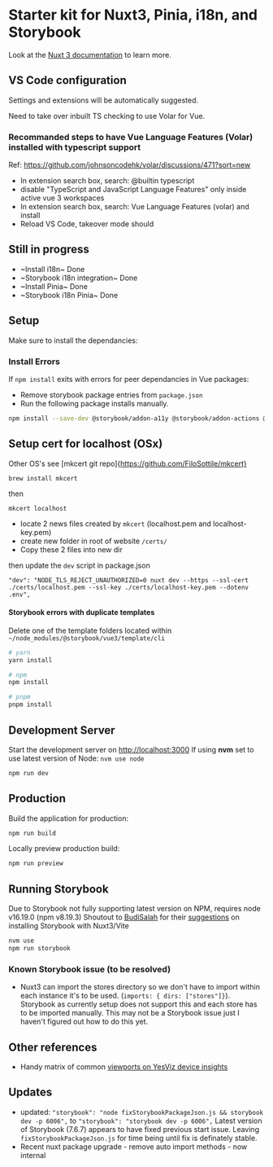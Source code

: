 # Starter kit for Nuxt3, Pinia, i18n, and Storybook

Look at the [Nuxt 3 documentation](https://nuxt.com/docs/getting-started/introduction) to learn more.

## VS Code configuration

Settings and extensions will be automatically suggested.

Need to take over inbuilt TS checking to use Volar for Vue.

### Recommanded steps to have Vue Language Features (Volar) installed with typescript support

Ref: <https://github.com/johnsoncodehk/volar/discussions/471?sort=new>

- In extension search box, search: @builtin typescript
- disable "TypeScript and JavaScript Language Features" only inside active vue 3 workspaces
- In extension search box, search: Vue Language Features (volar) and install
- Reload VS Code, takeover mode should

## Still in progress

- ~Install i18n~ Done
- ~Storybook i18n integration~ Done
- ~Install Pinia~ Done
- ~Storybook i18n Pinia~ Done

## Setup

Make sure to install the dependancies:

### Install Errors

If `npm install` exits with errors for peer dependancies in Vue packages:

- Remove storybook package entries from `package.json`
- Run the following package installs manually.

```bash
npm install --save-dev @storybook/addon-a11y @storybook/addon-actions @storybook/addon-essentials @storybook/addon-interactions @storybook/addon-links @storybook/testing-library @storybook/vue3 @storybook/vue3-vite react react-dom storybook storybook-i18n
```

## Setup cert for localhost (OSx)

Other OS's see [mkcert git repo]{<https://github.com/FiloSottile/mkcert}>

```node
brew install mkcert
```

then

```node
mkcert localhost
```

- locate 2 news files created by `mkcert` (localhost.pem and localhost-key.pem)
- create new folder in root of website `/certs/`
- Copy these 2 files into new dir

then update the `dev` script in package.json

```node
"dev": "NODE_TLS_REJECT_UNAUTHORIZED=0 nuxt dev --https --ssl-cert ./certs/localhost.pem --ssl-key ./certs/localhost-key.pem --dotenv .env",
```

#### Storybook errors with duplicate templates

Delete one of the template folders located within `~/node_modules/@storybook/vue3/template/cli`

```bash
# yarn
yarn install

# npm
npm install

# pnpm
pnpm install
```

## Development Server

Start the development server on <http://localhost:3000>
If using **nvm** set to use latest version of Node: `nvm use node`

```bash
npm run dev
```

## Production

Build the application for production:

```bash
npm run build
```

Locally preview production build:

```bash
npm run preview
```

## Running Storybook

Due to Storybook not fully supporting latest version on NPM, requires node v16.19.0 (npm v8.19.3)
Shoutout to [BudiSalah](https://github.com/BudiSalah) for their [suggestions](https://github.com/storybookjs/storybook/issues/20312#issuecomment-1417098012) on installing Storybook with Nuxt3/Vite

```bash
nvm use
npm run storybook
```

### Known Storybook issue (to be resolved)

- Nuxt3 can import the stores directory so we don't have to import within each instance it's to be used. (`imports: { dirs: ["stores"]}`). Storybook as currently setup does not support this and each store has to be imported manually. This may not be a Storybook issue just I haven't figured out how to do this yet.

## Other references

- Handy matrix of common [viewports on YesViz device insights](https://yesviz.com/viewport)

## Updates

- updated: `"storybook": "node fixStorybookPackageJson.js && storybook dev -p 6006",` to `"storybook": "storybook dev -p 6006",` Latest version of Storybook (7.6.7) appears to have fixed previous start issue. Leaving `fixStorybookPackageJson.js` for time being until fix is definately stable.
- Recent nuxt package upgrade - remove auto import methods - now internal
